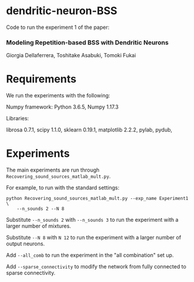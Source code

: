 # dendritic-neuron-BSS
Code to run the experiment 1 of the paper:
### Modeling Repetition-based BSS with Dendritic Neurons

Giorgia Dellaferrera, Toshitake Asabuki, Tomoki Fukai


# Requirements
We run the experiments with the following:

Numpy framework: Python 3.6.5, Numpy 1.17.3

Libraries: 

librosa 0.7.1, scipy 1.1.0, sklearn 0.19.1, matplotlib 2.2.2, pylab, pydub, 

# Experiments  
The main experiments are run through `Recovering_sound_sources_matlab_mult.py`. 

For example, to run with the standard settings:
```
python Recovering_sound_sources_matlab_mult.py --exp_name Experiment1 \
    --n_sounds 2 --N 8 
``` 

Substitute `--n_sounds 2` with `--n_sounds 3` to run the experiment with a larger number of mixtures. 

Substitute `--N 8` with `N 12` to run the experiment with a larger number of output neurons. 

Add `--all_comb` to run the experiment in the "all combination" set up. 

Add `--sparse_connectivity` to modify the network from fully connected to sparse connectivity. 


